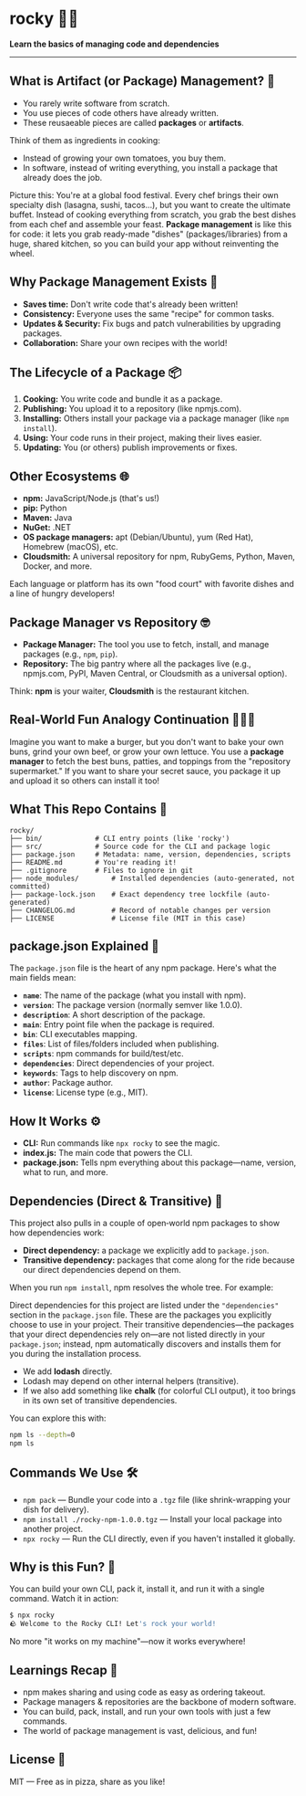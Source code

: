 # rocky 🚀🍜

**Learn the basics of managing code and dependencies**

---

## What is Artifact (or Package) Management? 🍱
- You rarely write software from scratch.
- You use pieces of code others have already written.
- These reusaeable pieces are called **packages** or **artifacts**.

Think of them as ingredients in cooking: 
- Instead of growing your own tomatoes, you buy them.
- In software, instead of writing everything, you install a package that already does the job.

Picture this: You're at a global food festival. Every chef brings their own specialty dish (lasagna, sushi, tacos...), but you want to create the ultimate buffet. Instead of cooking everything from scratch, you grab the best dishes from each chef and assemble your feast. **Package management** is like this for code: it lets you grab ready-made "dishes" (packages/libraries) from a huge, shared kitchen, so you can build your app without reinventing the wheel.

## Why Package Management Exists 🤔

- **Saves time:** Don't write code that's already been written!
- **Consistency:** Everyone uses the same "recipe" for common tasks.
- **Updates & Security:** Fix bugs and patch vulnerabilities by upgrading packages.
- **Collaboration:** Share your own recipes with the world!

## The Lifecycle of a Package 📦

1. **Cooking:** You write code and bundle it as a package.
2. **Publishing:** You upload it to a repository (like npmjs.com).
3. **Installing:** Others install your package via a package manager (like `npm install`).
4. **Using:** Your code runs in their project, making their lives easier.
5. **Updating:** You (or others) publish improvements or fixes.

## Other Ecosystems 🌐

- **npm:** JavaScript/Node.js (that's us!)
- **pip:** Python
- **Maven:** Java
- **NuGet:** .NET
- **OS package managers:** apt (Debian/Ubuntu), yum (Red Hat), Homebrew (macOS), etc.
- **Cloudsmith:** A universal repository for npm, RubyGems, Python, Maven, Docker, and more.

Each language or platform has its own "food court" with favorite dishes and a line of hungry developers!

## Package Manager vs Repository 🤓

- **Package Manager:** The tool you use to fetch, install, and manage packages (e.g., `npm`, `pip`).
- **Repository:** The big pantry where all the packages live (e.g., npmjs.com, PyPI, Maven Central, or Cloudsmith as a universal option).

Think: **npm** is your waiter, **Cloudsmith** is the restaurant kitchen.

## Real-World Fun Analogy Continuation 🍔🍕🍣

Imagine you want to make a burger, but you don't want to bake your own buns, grind your own beef, or grow your own lettuce. You use a **package manager** to fetch the best buns, patties, and toppings from the "repository supermarket." If you want to share your secret sauce, you package it up and upload it so others can install it too!

## What This Repo Contains 📁

```
rocky/
├── bin/             # CLI entry points (like 'rocky')
├── src/             # Source code for the CLI and package logic
├── package.json     # Metadata: name, version, dependencies, scripts
├── README.md        # You're reading it!
├── .gitignore       # Files to ignore in git
├── node_modules/        # Installed dependencies (auto-generated, not committed)
├── package-lock.json    # Exact dependency tree lockfile (auto-generated)
├── CHANGELOG.md         # Record of notable changes per version
├── LICENSE              # License file (MIT in this case)
```


## package.json Explained 📝

The `package.json` file is the heart of any npm package. Here's what the main fields mean:

- **`name`**: The name of the package (what you install with npm).
- **`version`**: The package version (normally semver like 1.0.0).
- **`description`**: A short description of the package.
- **`main`**: Entry point file when the package is required.
- **`bin`**: CLI executables mapping.
- **`files`**: List of files/folders included when publishing.
- **`scripts`**: npm commands for build/test/etc.
- **`dependencies`**: Direct dependencies of your project.
- **`keywords`**: Tags to help discovery on npm.
- **`author`**: Package author.
- **`license`**: License type (e.g., MIT).


## How It Works ⚙️

- **CLI:** Run commands like `npx rocky` to see the magic.
- **index.js:** The main code that powers the CLI.
- **package.json:** Tells npm everything about this package—name, version, what to run, and more.

## Dependencies (Direct & Transitive) 🧩

This project also pulls in a couple of open‑world npm packages to show how dependencies work:

- **Direct dependency:** a package we explicitly add to `package.json`.
- **Transitive dependency:** packages that come along for the ride because our direct dependencies depend on them.

When you run `npm install`, npm resolves the whole tree. For example:

Direct dependencies for this project are listed under the `"dependencies"` section in the `package.json` file. These are the packages you explicitly choose to use in your project. Their transitive dependencies—the packages that your direct dependencies rely on—are not listed directly in your `package.json`; instead, npm automatically discovers and installs them for you during the installation process.

- We add **lodash** directly.
- Lodash may depend on other internal helpers (transitive).
- If we also add something like **chalk** (for colorful CLI output), it too brings in its own set of transitive dependencies.

You can explore this with:
```bash
npm ls --depth=0
npm ls
```

## Commands We Use 🛠️

- `npm pack` — Bundle your code into a `.tgz` file (like shrink-wrapping your dish for delivery).
- `npm install ./rocky-npm-1.0.0.tgz` — Install your local package into another project.
- `npx rocky` — Run the CLI directly, even if you haven't installed it globally.

## Why is this Fun? 🎉

You can build your own CLI, pack it, install it, and run it with a single command. Watch it in action:

```bash
$ npx rocky
🪨 Welcome to the Rocky CLI! Let's rock your world!
```

No more "it works on my machine"—now it works everywhere!

## Learnings Recap 📝

- npm makes sharing and using code as easy as ordering takeout.
- Package managers & repositories are the backbone of modern software.
- You can build, pack, install, and run your own tools with just a few commands.
- The world of package management is vast, delicious, and fun!

## License 📄

MIT — Free as in pizza, share as you like!
